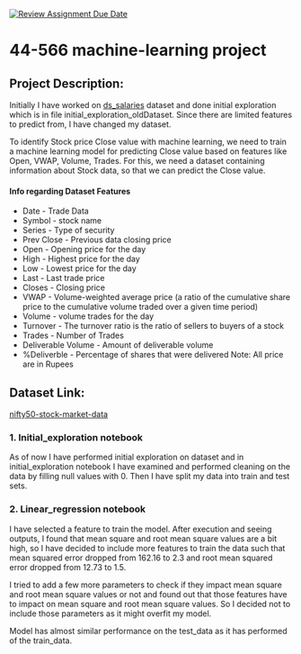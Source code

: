 [![Review Assignment Due Date](https://classroom.github.com/assets/deadline-readme-button-24ddc0f5d75046c5622901739e7c5dd533143b0c8e959d652212380cedb1ea36.svg)](https://classroom.github.com/a/7lKBcjfN)
# 44-566 machine-learning project
## Project Description:

Initially I have worked on [ds_salaries](https://www.kaggle.com/datasets/henryshan/2023-data-scientists-salary/data) dataset and done initial exploration which is in file initial_exploration_oldDataset. Since there are limited features to predict from, I have changed my dataset.

To identify Stock price Close value with machine learning, we need to train a machine learning model for predicting Close value based on features like Open, VWAP, Volume, Trades. For this, we need a dataset containing information about Stock data, so that we can predict the Close value.

#### Info regarding Dataset Features

* Date - Trade Data
* Symbol - stock name 
* Series - Type of security 
* Prev Close - Previous data closing price
* Open - Opening price for the day
* High - Highest price for the day
* Low - Lowest price for the day
* Last - Last trade price
* Closes - Closing price
* VWAP - Volume-weighted average price (a ratio of the cumulative share price to the cumulative volume traded over a given time period)
* Volume - volume trades for the day
* Turnover - The turnover ratio is the ratio of sellers to buyers of a stock
* Trades - Number of Trades
* Deliverable Volume - Amount of deliverable volume
* %Deliverble - Percentage of shares that were delivered
Note: All price are in Rupees

## Dataset Link:
[nifty50-stock-market-data](https://www.kaggle.com/datasets/rohanrao/nifty50-stock-market-data?select=ADANIPORTS.csv)

### 1. Initial_exploration notebook

As of now I have performed initial exploration on dataset and in initial_exploration notebook I have examined and performed cleaning on the data by filling null values with 0. Then I have split my data into train and test sets.


### 2. Linear_regression notebook

I have selected a feature to train the model. After execution and seeing outputs, I found that mean square and root mean square values are a bit high, so I have decided to include more features to train the data such that mean squared error dropped from 162.16 to 2.3 and root mean squared error dropped from 12.73 to 1.5. 

I tried to add a few more parameters to check if they impact mean square and root mean square values or not and found out that those features have to impact on mean square and root mean square values. So I decided not to include those parameters as it might overfit my model.

Model has almost similar performance on the test_data as it has performed of the train_data.
